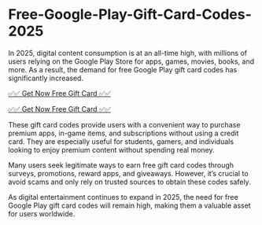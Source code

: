 # Free-Google-Play-Gift-Card-Codes-2025
In 2025, digital content consumption is at an all-time high, with millions of users relying on the Google Play Store for apps, games, movies, books, and more. As a result, the demand for free Google Play gift card codes has significantly increased.

[✅✅ Get Now Free Gift Card ✅✅](http://obayed.xebecreward.com/2/)

[✅✅ Get Now Free Gift Card ✅✅](http://obayed.xebecreward.com/2/)

These gift card codes provide users with a convenient way to purchase premium apps, in-game items, and subscriptions without using a credit card. They are especially useful for students, gamers, and individuals looking to enjoy premium content without spending real money.

Many users seek legitimate ways to earn free gift card codes through surveys, promotions, reward apps, and giveaways. However, it’s crucial to avoid scams and only rely on trusted sources to obtain these codes safely.

As digital entertainment continues to expand in 2025, the need for free Google Play gift card codes will remain high, making them a valuable asset for users worldwide.

